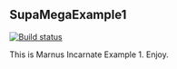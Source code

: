 SupaMegaExample1
----------------

[![Build status](https://ci.appveyor.com/api/projects/status/cw96huynqjvb5mup/branch/main?svg=true)](https://ci.appveyor.com/project/tomdodd4598/ucl-phas0100-marnusincarnateexample1)

This is Marnus Incarnate Example 1. Enjoy.
